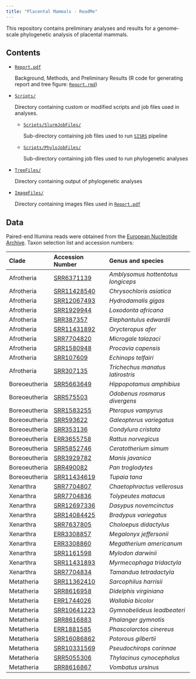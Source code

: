 ```yaml
---
title: "Placental Mammals - ReadMe"
---
```


This repository contains preliminary analyses and results for a genome-scale phylogenetic analysis of placental mammals.

## Contents

* [`Report.pdf`](https://github.com/LMBiancani/Placental_Mammals/blob/main/Report.pdf)

    Background, Methods, and Preliminary Results (R code for generating report and tree figure: [`Report.rmd`](https://github.com/LMBiancani/Placental_Mammals/blob/main/Report.rmd))

* [`Scripts/`](https://github.com/LMBiancani/Placental_Mammals/tree/main/Scripts)

    Directory containing custom or modified scripts and job files used in analyses.
    
    * [`Scripts/SlurmJobFiles/`](https://github.com/LMBiancani/Placental_Mammals/tree/main/Scripts/SlurmJobFiles)
    
        Sub-directory containing job files used to run [`SISRS`](https://github.com/SchwartzLabURI/SISRS) pipeline
      
    * [`Scripts/PhyloJobFiles/`](https://github.com/LMBiancani/Placental_Mammals/tree/main/Scripts/PhyloJobFiles)
    
        Sub-directory containing job files used to run phylogenetic analyses
      
* [`TreeFiles/`](https://github.com/LMBiancani/Placental_Mammals/tree/main/TreeFiles)

    Directory containing output of phylogenetic analyses
    
* [`ImageFiles/`](https://github.com/LMBiancani/Placental_Mammals/tree/main/ImageFiles)

    Directory containing images files used in [`Report.pdf`](https://github.com/LMBiancani/Placental_Mammals/blob/main/Report.pdf)

    
## Data

Paired-end Illumina reads were obtained from the [European Nucleotide Archive](https://www.ebi.ac.uk/ena/browser/home). Taxon selection list and accession numbers:

| Clade | Accession Number | Genus and species |
| :--- | :--- | :--- |
| Afrotheria | [SRR6371139](https://www.ebi.ac.uk/ena/browser/view/SRR6371139?show=reads) | *Amblysomus hottentotus longiceps* |
| Afrotheria | [SRR11428540](https://www.ebi.ac.uk/ena/browser/view/SRR11428540?show=reads) | *Chrysochloris asiatica* |
| Afrotheria | [SRR12067493](https://www.ebi.ac.uk/ena/browser/view/SRR12067493?show=reads) | *Hydrodamalis gigas* |
| Afrotheria | [SRR1929944](https://www.ebi.ac.uk/ena/browser/view/SRR1929944?show=reads) | *Loxodonta africana* |
| Afrotheria | [SRR387357](https://www.ebi.ac.uk/ena/browser/view/SRR387357?show=reads) | *Elephantulus edwardii* |
| Afrotheria | [SRR11431892](https://www.ebi.ac.uk/ena/browser/view/SRR11431892?show=reads) | *Orycteropus afer* |
| Afrotheria | [SRR7704820](https://www.ebi.ac.uk/ena/browser/view/SRR7704820?show=reads) | *Microgale talazaci* |
| Afrotheria | [SRR1580948](https://www.ebi.ac.uk/ena/browser/view/SRR1580948?show=reads) | *Procavia capensis* |
| Afrotheria | [SRR107609](https://www.ebi.ac.uk/ena/browser/view/SRR107609?show=reads) | *Echinops telfairi* |
| Afrotheria | [SRR307135](https://www.ebi.ac.uk/ena/browser/view/SRR307135?show=reads) | *Trichechus manatus latirostris* |
| Boreoeutheria | [SRR5663649](https://www.ebi.ac.uk/ena/browser/view/SRR5663649?show=reads) | *Hippopotamus amphibius* |
| Boreoeutheria | [SRR575503](https://www.ebi.ac.uk/ena/browser/view/SRR575503?show=reads) | *Odobenus rosmarus divergens* |
| Boreoeutheria | [SRR1583255](https://www.ebi.ac.uk/ena/browser/view/SRR1583255?show=reads) | *Pteropus vampyrus* |
| Boreoeutheria | [SRR593622](https://www.ebi.ac.uk/ena/browser/view/SRR593622?show=reads) | *Galeopterus variegatus* |
| Boreoeutheria | [SRR353136](https://www.ebi.ac.uk/ena/browser/view/SRR353136?show=reads) | *Condylura cristata* |
| Boreoeutheria | [ERR3655758](https://www.ebi.ac.uk/ena/browser/view/ERR3655758?show=reads) | *Rattus norvegicus* |
| Boreoeutheria | [SRR5852746](https://www.ebi.ac.uk/ena/browser/view/SRR5852746?show=reads) | *Ceratotherium simum* |
| Boreoeutheria | [SRR3929782](https://www.ebi.ac.uk/ena/browser/view/SRR3929782?show=reads) | *Manis javanica* |
| Boreoeutheria | [SRR490082](https://www.ebi.ac.uk/ena/browser/view/SRR490082?show=reads) | *Pan troglodytes* |
| Boreoeutheria | [SRR11434619](https://www.ebi.ac.uk/ena/browser/view/SRR11434619?show=reads) | *Tupaia tana* |
| Xenarthra | [SRR7704807](https://www.ebi.ac.uk/ena/browser/view/SRR7704807?show=reads) | *Chaetophractus vellerosus* |
| Xenarthra | [SRR7704836](https://www.ebi.ac.uk/ena/browser/view/SRR7704836?show=reads) | *Tolypeutes matacus* |
| Xenarthra | [SRR12697336](https://www.ebi.ac.uk/ena/browser/view/SRR12697336?show=reads) | *Dasypus novemcinctus* |
| Xenarthra | [SRR14084425](https://www.ebi.ac.uk/ena/browser/view/SRR14084425?show=reads) | *Bradypus variegatus* |
| Xenarthra | [SRR7637805](https://www.ebi.ac.uk/ena/browser/view/SRR7637805?show=reads) | *Choloepus didactylus* |
| Xenarthra | [ERR3308857](https://www.ebi.ac.uk/ena/browser/view/ERR3308857?show=reads) | *Megalonyx jeffersonii* |
| Xenarthra | [ERR3308860](https://www.ebi.ac.uk/ena/browser/view/ERR3308860?show=reads) | *Megatherium americanum* |
| Xenarthra | [SRR1161598](https://www.ebi.ac.uk/ena/browser/view/SRR1161598?show=reads) | *Mylodon darwinii* |
| Xenarthra | [SRR11431893](https://www.ebi.ac.uk/ena/browser/view/SRR11431893?show=reads) | *Myrmecophaga tridactyla* |
| Xenarthra | [SRR7704834](https://www.ebi.ac.uk/ena/browser/view/SRR7704834?show=reads) | *Tamandua tetradactyla* |
| Metatheria | [SRR11362410](https://www.ebi.ac.uk/ena/browser/view/SRR11362410?show=reads) | *Sarcophilus harrisii* |
| Metatheria | [SRR8616958](https://www.ebi.ac.uk/ena/browser/view/SRR8616958?show=reads) | *Didelphis virginiana* |
| Metatheria | [ERR1744026](https://www.ebi.ac.uk/ena/browser/view/ERR1744026?show=reads) | *Wallabia bicolor* |
| Metatheria | [SRR10641223](https://www.ebi.ac.uk/ena/browser/view/SRR10641223?show=reads) | *Gymnobelideus leadbeateri* |
| Metatheria | [SRR8616883](https://www.ebi.ac.uk/ena/browser/view/SRR8616883?show=reads) | *Phalanger gymnotis* |
| Metatheria | [ERR1881585](https://www.ebi.ac.uk/ena/browser/view/ERR1881585?show=reads) | *Phascolarctos cinereus* |
| Metatheria | [SRR16086862](https://www.ebi.ac.uk/ena/browser/view/SRR16086862?show=reads) | *Potorous gilbertii* |
| Metatheria | [SRR10331569](https://www.ebi.ac.uk/ena/browser/view/SRR10331569?show=reads) | *Pseudochirops corinnae* |
| Metatheria | [SRR5055306](https://www.ebi.ac.uk/ena/browser/view/SRR5055306?show=reads) | *Thylacinus cynocephalus* |
| Metatheria | [SRR8616867](https://www.ebi.ac.uk/ena/browser/view/SRR8616867?show=reads) | *Vombatus ursinus* |



